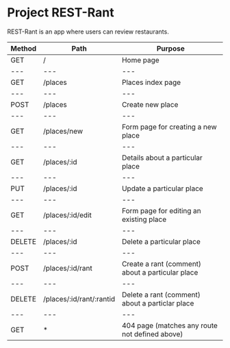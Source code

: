 # Project REST-Rant

REST-Rant is an app where users can review restaurants.

Method | Path | Purpose
--- | --- | ---
GET | / | Home page
--- | --- | ---
GET | /places | Places index page
--- | --- | ---
POST | /places | Create new place
--- | --- | ---
GET | /places/new | Form page for creating a new place
--- | --- | ---
GET | /places/:id | Details about a particular place
--- | --- | ---
PUT | /places/:id | Update a particular place
--- | --- | ---
GET | /places/:id/edit | Form page for editing an existing place
--- | --- | ---
DELETE | /places/:id | Delete a particular place
--- | --- | ---
POST | /places/:id/rant | Create a rant (comment) about a particular place
--- | --- | ---
DELETE | /places/:id/rant/:rantid | Delete a rant (comment) about a particlar place
--- | --- | ---
GET | * | 404 page (matches any route not defined above)